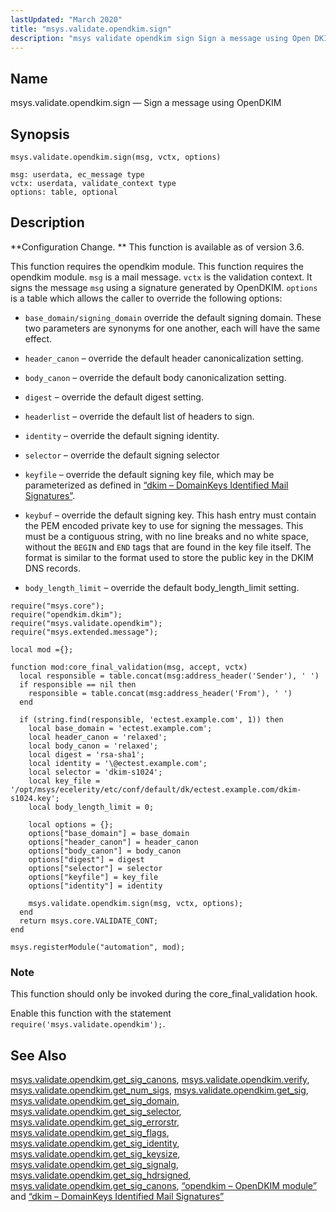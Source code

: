 ```yaml
---
lastUpdated: "March 2020"
title: "msys.validate.opendkim.sign"
description: "msys validate opendkim sign Sign a message using Open DKIM msys validate opendkim sign msg vctx options Configuration Change This function is available as of version 3 6 This function requires the opendkim module This function requires the opendkim module msg is a mail message vctx is the validation context..."
---
```


<a name="lua.ref.msys.validate.opendkim.sign"></a> 
## Name

msys.validate.opendkim.sign — Sign a message using OpenDKIM

<a name="idp27754928"></a> 
## Synopsis

`msys.validate.opendkim.sign(msg, vctx, options)`

```
msg: userdata, ec_message type
vctx: userdata, validate_context type
options: table, optional
```
<a name="idp27757712"></a> 
## Description

**Configuration Change. ** This function is available as of version 3.6.

This function requires the opendkim module. This function requires the opendkim module. `msg` is a mail message. `vctx` is the validation context. It signs the message `msg` using a signature generated by OpenDKIM. `options` is a table which allows the caller to override the following options:

*   `base_domain/signing_domain` override the default signing domain. These two parameters are synonyms for one another, each will have the same effect.

*   `header_canon` – override the default header canonicalization setting.

*   `body_canon` – override the default body canonicalization setting.

*   `digest` – override the default digest setting.

*   `headerlist` – override the default list of headers to sign.

*   `identity` – override the default signing identity.

*   `selector` – override the default signing selector

*   `keyfile` – override the default signing key file, which may be parameterized as defined in [“dkim – DomainKeys Identified Mail Signatures”](/momentum/3/3-reference/modules-dkim).

*   `keybuf` – override the default signing key. This hash entry must contain the PEM encoded private key to use for signing the messages. This must be a contiguous string, with no line breaks and no white space, without the `BEGIN` and `END` tags that are found in the key file itself. The format is similar to the format used to store the public key in the DKIM DNS records.

*   `body_length_limit` – override the default body_length_limit setting.

<a name="lua.ref.msys.validate.opendkim.sign.example"></a> 


```
require("msys.core");
require("opendkim.dkim");
require("msys.validate.opendkim");
require("msys.extended.message");

local mod ={};

function mod:core_final_validation(msg, accept, vctx)
  local responsible = table.concat(msg:address_header('Sender'), ' ')
  if responsible == nil then
    responsible = table.concat(msg:address_header('From'), ' ')
  end

  if (string.find(responsible, 'ectest.example.com', 1)) then
    local base_domain = 'ectest.example.com';
    local header_canon = 'relaxed';
    local body_canon = 'relaxed';
    local digest = 'rsa-sha1';
    local identity = '\@ectest.example.com';
    local selector = 'dkim-s1024';
    local key_file = '/opt/msys/ecelerity/etc/conf/default/dk/ectest.example.com/dkim-s1024.key';
    local body_length_limit = 0;

    local options = {};
    options["base_domain"] = base_domain
    options["header_canon"] = header_canon
    options["body_canon"] = body_canon
    options["digest"] = digest
    options["selector"] = selector
    options["keyfile"] = key_file
    options["identity"] = identity

    msys.validate.opendkim.sign(msg, vctx, options);
  end
  return msys.core.VALIDATE_CONT;
end

msys.registerModule("automation", mod);
```

### Note

This function should only be invoked during the core_final_validation hook.

Enable this function with the statement `require('msys.validate.opendkim');`.

<a name="idp27784896"></a> 
## See Also

[msys.validate.opendkim.get_sig_canons](/momentum/3/3-reference/3-reference-lua-ref-msys-validate-opendkim-get-sig-canons), [msys.validate.opendkim.verify](/momentum/3/3-reference/3-reference-lua-ref-msys-validate-opendkim-verify), [msys.validate.opendkim.get_num_sigs](/momentum/3/3-reference/3-reference-lua-ref-msys-validate-opendkim-get-num-sigs), [msys.validate.opendkim.get_sig](/momentum/3/3-reference/3-reference-lua-ref-msys-validate-opendkim-get-sig), [msys.validate.opendkim.get_sig_domain](/momentum/3/3-reference/3-reference-lua-ref-msys-validate-opendkim-get-sig-domain), [msys.validate.opendkim.get_sig_selector](/momentum/3/3-reference/3-reference-lua-ref-msys-validate-opendkim-get-sig-selector), [msys.validate.opendkim.get_sig_errorstr](/momentum/3/3-reference/3-reference-lua-ref-msys-validate-opendkim-get-sig-errorstr), [msys.validate.opendkim.get_sig_flags](/momentum/3/3-reference/3-reference-lua-ref-msys-validate-opendkim-get-sig-flags), [msys.validate.opendkim.get_sig_identity](/momentum/3/3-reference/3-reference-lua-ref-msys-validate-opendkim-get-sig-identity), [msys.validate.opendkim.get_sig_keysize](/momentum/3/3-reference/3-reference-lua-ref-msys-validate-opendkim-get-sig-keysize), [msys.validate.opendkim.get_sig_signalg](/momentum/3/3-reference/3-reference-lua-ref-msys-validate-opendkim-get-sig-signalg), [msys.validate.opendkim.get_sig_hdrsigned](/momentum/3/3-reference/3-reference-lua-ref-msys-validate-opendkim-get-sig-hdrsigned), [msys.validate.opendkim.get_sig_canons](/momentum/3/3-reference/3-reference-lua-ref-msys-validate-opendkim-get-sig-canons), [“opendkim – OpenDKIM module”](/momentum/3/3-reference/3-reference-modules-opendkim) and [“dkim – DomainKeys Identified Mail Signatures”](/momentum/3/3-reference/modules-dkim)